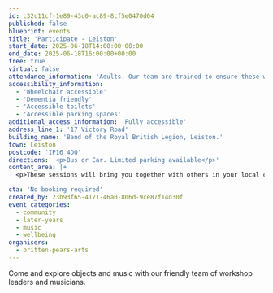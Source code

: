 ```yaml
---
id: c32c11cf-1e89-43c0-ac89-8cf5e0470d04
published: false
blueprint: events
title: 'Participate - Leiston'
start_date: 2025-06-18T14:00:00+00:00
end_date: 2025-06-18T16:00:00+00:00
free: true
virtual: false
attendance_information: 'Adults. Our team are trained to ensure these workshops are suitable for those living with long term health conditions, including Dementia and Parkinson’s.'
accessibility_information:
  - 'Wheelchair accessible'
  - 'Dementia friendly'
  - 'Accessible toilets'
  - 'Accessible parking spaces'
additional_access_information: 'Fully accessible'
address_line_1: '17 Victory Road'
building_name: 'Band of the Royal British Legion, Leiston.'
town: Leiston
postcode: 'IP16 4DQ'
directions: '<p>Bus or Car. Limited parking available</p>'
content_area: |+
  <p>These sessions will bring you together with others in your local community, providing an opportunity to take part in activities. Sessions last for two hours and refreshments are  provided. No musical experience is necessary.</p>

cta: 'No booking required'
created_by: 23b93f65-4171-46a0-806d-9ce87f14d30f
event_categories:
  - community
  - later-years
  - music
  - wellbeing
organisers:
  - britten-pears-arts
---
```

Come and explore objects and music with our friendly team of workshop leaders and musicians.